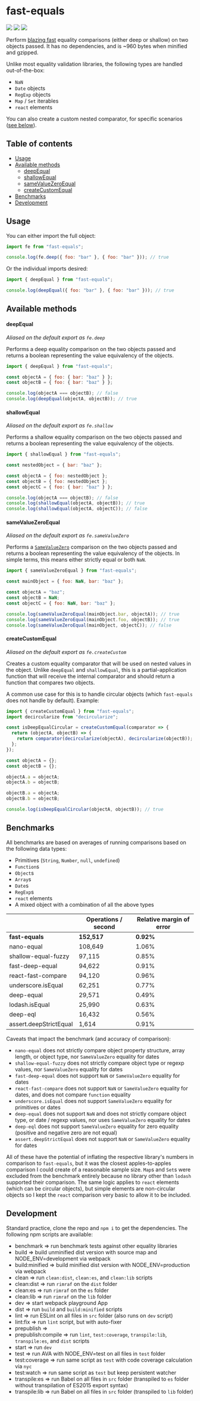 # fast-equals

<img src="https://img.shields.io/badge/build-passing-brightgreen.svg"/>
<img src="https://img.shields.io/badge/coverage-100%25-brightgreen.svg"/>
<img src="https://img.shields.io/badge/license-MIT-blue.svg"/>

Perform [blazing fast](#benchmarks) equality comparisons (either deep or shallow) on two objects passed. It has no dependencies, and is ~960 bytes when minified and gzipped.

Unlike most equality validation libraries, the following types are handled out-of-the-box:

* `NaN`
* `Date` objects
* `RegExp` objects
* `Map` / `Set` iterables
* `react` elements

You can also create a custom nested comparator, for specific scenarios ([see below](#createcustomequal)).

## Table of contents

* [Usage](#usage)
* [Available methods](#available-methods)
  * [deepEqual](#deepequal)
  * [shallowEqual](#shallowequal)
  * [sameValueZeroEqual](#samevaluezeroequal)
  * [createCustomEqual](#createcustomequal)
* [Benchmarks](#benchmarks)
* [Development](#development)

## Usage

You can either import the full object:

```javascript
import fe from "fast-equals";

console.log(fe.deep({ foo: "bar" }, { foo: "bar" })); // true
```

Or the individual imports desired:

```javascript
import { deepEqual } from "fast-equals";

console.log(deepEqual({ foo: "bar" }, { foo: "bar" })); // true
```

## Available methods

#### deepEqual

_Aliased on the default export as `fe.deep`_

Performs a deep equality comparison on the two objects passed and returns a boolean representing the value equivalency of the objects.

```javascript
import { deepEqual } from "fast-equals";

const objectA = { foo: { bar: "baz" } };
const objectB = { foo: { bar: "baz" } };

console.log(objectA === objectB); // false
console.log(deepEqual(objectA, objectB)); // true
```

#### shallowEqual

_Aliased on the default export as `fe.shallow`_

Performs a shallow equality comparison on the two objects passed and returns a boolean representing the value equivalency of the objects.

```javascript
import { shallowEqual } from "fast-equals";

const nestedObject = { bar: "baz" };

const objectA = { foo: nestedObject };
const objectB = { foo: nestedObject };
const objectC = { foo: { bar: "baz" } };

console.log(objectA === objectB); // false
console.log(shallowEqual(objectA, objectB)); // true
console.log(shallowEqual(objectA, objectC)); // false
```

#### sameValueZeroEqual

_Aliased on the default export as `fe.sameValueZero`_

Performs a [`SameValueZero`](http://ecma-international.org/ecma-262/7.0/#sec-samevaluezero) comparison on the two objects passed and returns a boolean representing the value equivalency of the objects. In simple terms, this means either strictly equal or both `NaN`.

```javascript
import { sameValueZeroEqual } from "fast-equals";

const mainObject = { foo: NaN, bar: "baz" };

const objectA = "baz";
const objectB = NaN;
const objectC = { foo: NaN, bar: "baz" };

console.log(sameValueZeroEqual(mainObject.bar, objectA)); // true
console.log(sameValueZeroEqual(mainObject.foo, objectB)); // true
console.log(sameValueZeroEqual(mainObject, objectC)); // false
```

#### createCustomEqual

_Aliased on the default export as `fe.createCustom`_

Creates a custom equality comparator that will be used on nested values in the object. Unlike `deepEqual` and `shallowEqual`, this is a partial-application function that will receive the internal comparator and should return a function that compares two objects.

A common use case for this is to handle circular objects (which `fast-equals` does not handle by default). Example:

```javascript
import { createCustomEqual } from "fast-equals";
import decircularize from "decircularize";

const isDeepEqualCircular = createCustomEqual(comparator => {
  return (objectA, objectB) => {
    return comparator(decircularize(objectA), decircularize(objectB));
  };
});

const objectA = {};
const objectB = {};

objectA.a = objectA;
objectA.b = objectB;

objectB.a = objectA;
objectB.b = objectB;

console.log(isDeepEqualCircular(objectA, objectB)); // true
```

## Benchmarks

All benchmarks are based on averages of running comparisons based on the following data types:

* Primitives (`String`, `Number`, `null`, `undefined`)
* `Function`s
* `Object`s
* `Array`s
* `Date`s
* `RegExp`s
* `react` elements
* A mixed object with a combination of all the above types

|                        | Operations / second | Relative margin of error |
| ---------------------- | ------------------- | ------------------------ |
| **fast-equals**        | **152,517**         | **0.92%**                |
| nano-equal             | 108,649             | 1.06%                    |
| shallow-equal-fuzzy    | 97,115              | 0.85%                    |
| fast-deep-equal        | 94,622              | 0.91%                    |
| react-fast-compare     | 94,120              | 0.96%                    |
| underscore.isEqual     | 62,251              | 0.77%                    |
| deep-equal             | 29,571              | 0.49%                    |
| lodash.isEqual         | 25,990              | 0.63%                    |
| deep-eql               | 16,432              | 0.56%                    |
| assert.deepStrictEqual | 1,614               | 0.91%                    |

Caveats that impact the benchmark (and accuracy of comparison):

* `nano-equal` does not strictly compare object property structure, array length, or object type, nor `SameValueZero` equality for dates
* `shallow-equal-fuzzy` does not strictly compare object type or regexp values, nor `SameValueZero` equality for dates
* `fast-deep-equal` does not support `NaN` or `SameValueZero` equality for dates
* `react-fast-compare` does not support `NaN` or `SameValueZero` equality for dates, and does not compare `function` equality
* `underscore.isEqual` does not support `SameValueZero` equality for primitives or dates
* `deep-equal` does not support `NaN` and does not strictly compare object type, or date / regexp values, nor uses `SameValueZero` equality for dates
* `deep-eql` does not support `SameValueZero` equality for zero equality (positive and negative zero are not equal)
* `assert.deepStrictEqual` does not support `NaN` or `SameValueZero` equality for dates

All of these have the potential of inflating the respective library's numbers in comparison to `fast-equals`, but it was the closest apples-to-apples comparison I could create of a reasonable sample size. `Map`s and `Set`s were excluded from the benchmark entirely because no library other than `lodash` supported their comparison. The same logic applies to `react` elements (which can be circular objects), but simple elements are non-circular objects so I kept the `react` comparison very basic to allow it to be included.

## Development

Standard practice, clone the repo and `npm i` to get the dependencies. The following npm scripts are available:

* benchmark => run benchmark tests against other equality libraries
* build => build unminified dist version with source map and NODE_ENV=development via webpack
* build:minified => build minified dist version with NODE_ENV=production via webpack
* clean => run `clean:dist`, `clean:es`, and `clean:lib` scripts
* clean:dist => run `rimraf` on the `dist` folder
* clean:es => run `rimraf` on the `es` folder
* clean:lib => run `rimraf` on the `lib` folder
* dev => start webpack playground App
* dist => run `build` and `build:minified` scripts
* lint => run ESLint on all files in `src` folder (also runs on `dev` script)
* lint:fix => run `lint` script, but with auto-fixer
* prepublish =>
* prepublish:compile => run `lint`, `test:coverage`, `transpile:lib`, `transpile:es`, and `dist` scripts
* start => run `dev`
* test => run AVA with NODE_ENV=test on all files in `test` folder
* test:coverage => run same script as `test` with code coverage calculation via `nyc`
* test:watch => run same script as `test` but keep persistent watcher
* transpile:es => run Babel on all files in `src` folder (transpiled to `es` folder without transpilation of ES2015 export syntax)
* transpile:lib => run Babel on all files in `src` folder (transpiled to `lib` folder)

